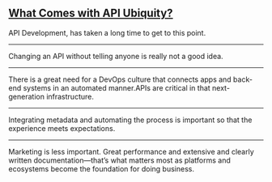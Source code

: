 [What Comes with API Ubiquity?](https://thenewstack.io/the-new-stack-analysts-what-comes-with-api-ubiquity/)
---

API Development, has taken a long time to get to this point.

---

Changing an API without telling anyone is really not a good idea.

---
  
There is a great need for a DevOps culture that connects apps and back-end systems in an automated manner.APIs are critical in that next-generation infrastructure.

---

Integrating metadata and automating the process is important so that the experience meets expectations.

---

Marketing is less important. Great performance and extensive and clearly written documentation—that’s what matters most as platforms and ecosystems become the foundation for doing business.
